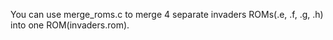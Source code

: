 You can use merge_roms.c to merge 4 separate invaders ROMs(.e, .f, .g, .h)
into one ROM(invaders.rom).